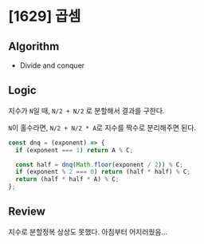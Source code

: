 # [1629] 곱셈

## Algorithm

- Divide and conquer

## Logic

지수가 `N`일 때, `N/2 + N/2` 로 분할해서 결과를 구한다.

`N`이 홀수라면, `N/2 + N/2 * A`로 지수를 짝수로 분리해주면 된다.

```js
const dnq = (exponent) => {
  if (exponent === 1) return A % C;

  const half = dnq(Math.floor(exponent / 2)) % C;
  if (exponent % 2 === 0) return (half * half) % C;
  return (half * half * A) % C;
};
```

## Review
지수로 분할정복 상상도 못했다. 아침부터 어지러웠음...